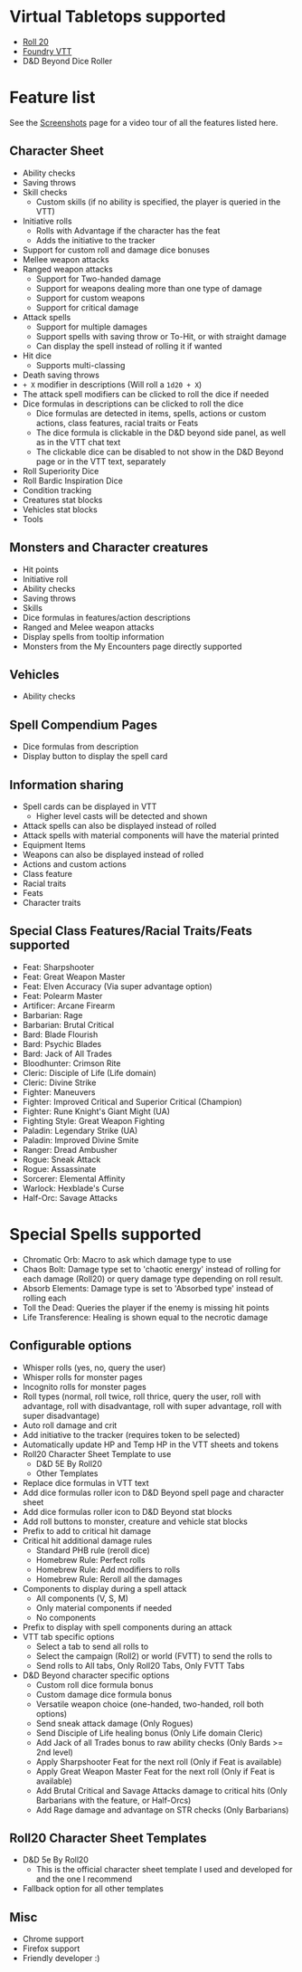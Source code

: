 # Virtual Tabletops supported
* [Roll 20](https://roll20.net)
* [Foundry VTT](http://foundryvtt.com)
* D&D Beyond Dice Roller

# Feature list

See the [Screenshots](screenshots) page for a video tour of all the features listed here.

## Character Sheet
* Ability checks
* Saving throws
* Skill checks
  * Custom skills (if no ability is specified, the player is queried in the VTT)
* Initiative rolls
  * Rolls with Advantage if the character has the feat
  * Adds the initiative to the tracker
* Support for custom roll and damage dice bonuses
* Mellee weapon attacks
* Ranged weapon attacks
  * Support for Two-handed damage
  * Support for weapons dealing more than one type of damage
  * Support for custom weapons
  * Support for critical damage
* Attack spells
  * Support for multiple damages
  * Support spells with saving throw or To-Hit, or with straight damage
  * Can display the spell instead of rolling it if wanted
* Hit dice
  * Supports multi-classing
* Death saving throws
* `+ X` modifier in descriptions (Will roll a `1d20 + X`)
* The attack spell modifiers can be clicked to roll the dice if needed
* Dice formulas in descriptions can be clicked to roll the dice
  * Dice formulas are detected in items, spells, actions or custom actions, class features, racial traits or Feats
  * The dice formula is clickable in the D&D beyond side panel, as well as in the VTT chat text
  * The clickable dice can be disabled to not show in the D&D Beyond page or in the VTT text, separately
* Roll Superiority Dice
* Roll Bardic Inspiration Dice
* Condition tracking
* Creatures stat blocks
* Vehicles stat blocks
* Tools

## Monsters and Character creatures
* Hit points
* Initiative roll
* Ability checks
* Saving throws
* Skills
* Dice formulas in features/action descriptions
* Ranged and Melee weapon attacks
* Display spells from tooltip information
* Monsters from the My Encounters page directly supported

## Vehicles
* Ability checks

## Spell Compendium Pages
* Dice formulas from description
* Display button to display the spell card

## Information sharing
* Spell cards can be displayed in VTT
  * Higher level casts will be detected and shown
* Attack spells can also be displayed instead of rolled
* Attack spells with material components will have the material printed
* Equipment Items
* Weapons can also be displayed instead of rolled
* Actions and custom actions
* Class feature
* Racial traits
* Feats
* Character traits

## Special Class Features/Racial Traits/Feats supported
* Feat: Sharpshooter
* Feat: Great Weapon Master
* Feat: Elven Accuracy (Via super advantage option)
* Feat: Polearm Master
* Artificer: Arcane Firearm
* Barbarian: Rage
* Barbarian: Brutal Critical
* Bard: Blade Flourish
* Bard: Psychic Blades
* Bard: Jack of All Trades
* Bloodhunter: Crimson Rite
* Cleric: Disciple of Life (Life domain)
* Cleric: Divine Strike
* Fighter: Maneuvers
* Fighter: Improved Critical and Superior Critical (Champion)
* Fighter: Rune Knight's Giant Might (UA)
* Fighting Style: Great Weapon Fighting
* Paladin: Legendary Strike (UA)
* Paladin: Improved Divine Smite
* Ranger: Dread Ambusher
* Rogue: Sneak Attack
* Rogue: Assassinate
* Sorcerer: Elemental Affinity
* Warlock: Hexblade's Curse
* Half-Orc: Savage Attacks

# Special Spells supported
* Chromatic Orb: Macro to ask which damage type to use
* Chaos Bolt: Damage type set to 'chaotic energy' instead of rolling for each damage (Roll20) or query damage type depending on roll result.
* Absorb Elements: Damage type is set to 'Absorbed type' instead of rolling each
* Toll the Dead: Queries the player if the enemy is missing hit points
* Life Transference: Healing is shown equal to the necrotic damage


## Configurable options
* Whisper rolls (yes, no, query the user)
* Whisper rolls for monster pages
* Incognito rolls for monster pages
* Roll types (normal, roll twice, roll thrice, query the user, roll with advantage, roll with disadvantage, roll with super advantage, roll with super disadvantage)
* Auto roll damage and crit
* Add initiative to the tracker (requires token to be selected)
* Automatically update HP and Temp HP in the VTT sheets and tokens
* Roll20 Character Sheet Template to use
  * D&D 5E By Roll20
  * Other Templates
* Replace dice formulas in VTT text
* Add dice formulas roller icon to D&D Beyond spell page and character sheet
* Add dice formulas roller icon to D&D Beyond stat blocks
* Add roll buttons to monster, creature and vehicle stat blocks
* Prefix to add to critical hit damage
* Critical hit additional damage rules
  * Standard PHB rule (reroll dice)
  * Homebrew Rule: Perfect rolls
  * Homebrew Rule: Add modifiers to rolls
  * Homebrew Rule: Reroll all the damages
* Components to display during a spell attack
  * All components (V, S, M)
  * Only material components if needed
  * No components
* Prefix to display with spell components during an attack
* VTT tab specific options
  * Select a tab to send all rolls to
  * Select the campaign (Roll2) or world (FVTT) to send the rolls to
  * Send rolls to All tabs, Only Roll20 Tabs, Only FVTT Tabs
* D&D Beyond character specific options
  * Custom roll dice formula bonus
  * Custom damage dice formula bonus
  * Versatile weapon choice (one-handed, two-handed, roll both options)
  * Send sneak attack damage (Only Rogues)
  * Send Disciple of Life healing bonus (Only Life domain Cleric)
  * Add Jack of all Trades bonus to raw ability checks (Only Bards >= 2nd level)
  * Apply Sharpshooter Feat for the next roll (Only if Feat is available)
  * Apply Great Weapon Master Feat for the next roll (Only if Feat is available)
  * Add Brutal Critical and Savage Attacks damage to critical hits (Only Barbarians with the feature, or Half-Orcs)
  * Add Rage damage and advantage on STR checks (Only Barbarians)

## Roll20 Character Sheet Templates
* D&D 5e By Roll20
  * This is the official character sheet template I used and developed for and the one I recommend
* Fallback option for all other templates


## Misc
* Chrome support
* Firefox support
* Friendly developer :)
